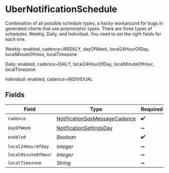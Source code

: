# UberNotificationSchedule


Combination of all possible schedule types, a hacky workaround for bugs in generated clients that use polymorphic types.
There are three types of schedules. Weekly, Daily, and Individual. You need to set the right fields for each one.

Weekly:
    enabled, cadence=WEEKLY, dayOfWeek, local24HourOfDay, localMinuteOfHour, localTimezone
    
Daily:
    enabled, cadence=DAILY, local24HourOfDay, localMinuteOfHour, localTimezone
    
Individual:
    enabled, cadence=INDIVIDUAL



## Fields

| Field                                                                                 | Type                                                                                  | Required                                                                              | Description                                                                           |
| ------------------------------------------------------------------------------------- | ------------------------------------------------------------------------------------- | ------------------------------------------------------------------------------------- | ------------------------------------------------------------------------------------- |
| `cadence`                                                                             | [NotificationSqsMessageCadence](../../models/shared/NotificationSqsMessageCadence.md) | :heavy_check_mark:                                                                    | N/A                                                                                   |
| `dayOfWeek`                                                                           | [NotificationSettingsDay](../../models/shared/NotificationSettingsDay.md)             | :heavy_minus_sign:                                                                    | N/A                                                                                   |
| `enabled`                                                                             | *Boolean*                                                                             | :heavy_check_mark:                                                                    | N/A                                                                                   |
| `local24HourOfDay`                                                                    | *Integer*                                                                             | :heavy_minus_sign:                                                                    | N/A                                                                                   |
| `localMinuteOfHour`                                                                   | *Integer*                                                                             | :heavy_minus_sign:                                                                    | N/A                                                                                   |
| `localTimezone`                                                                       | *String*                                                                              | :heavy_minus_sign:                                                                    | N/A                                                                                   |